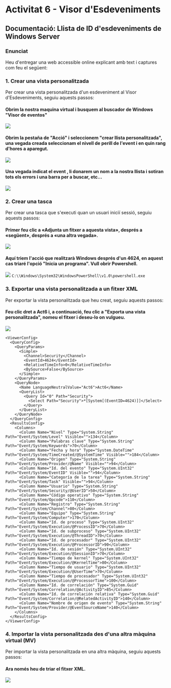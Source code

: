 # Activitat 6 - Visor d'Esdeveniments

## Documentació: Llista de ID d'esdeveniments de Windows Server

### Enunciat
Heu d'entregar una web accessible online explicant amb text i captures com feu el següent:

### 1. Crear una vista personalitzada
Per crear una vista personalitzada d'un esdeveniment al Visor d'Esdeveniments, seguiu aquests passos:

#### Obrim la nostra maquina virtual i busquem al buscador de Windows "Visor de eventos"
![](Capturas/Cap1.png)
#### Obrim la pestaña de "Acció" i seleccionem "crear llista personalitzada", una vegada creada seleccionam el nivell de perill de l'event i en quin rang d'hores a aparegut.
![](Capturas/Cap2.png)
#### Una vegada indicat el event , li donarem un nom a la nostra llista i sotiran tots els errors i una barra per a buscar, etc...
![](Capturas/Cap3.png)
### 2. Crear una tasca
Per crear una tasca que s'executi quan un usuari iniciï sessió, seguiu aquests passos:
#### Primer feu clic a «Adjunta un fitxer a aquesta vista», després a «següent», després a «una altra vegada».
![](Capturas/Cap4.png)
#### Aquí triem l'acció que realitzarà Windows després d'un 4624, en aquest cas triaré l'opció "Inicia un programa". Vull obrir Powershell.
![](Capturas/Cap5.png)
`C:\\Windows\System32\WindowsPowerShell\v1.0\powershell.exe`
### 3. Exportar una vista personalitzada a un fitxer XML
Per exportar la vista personalitzada que heu creat, seguiu aquests passos:
#### Feu clic dret a Act6 i, a continuació, feu clic a "Exporta una vista personalitzada", nomeu el fitxer i deseu-lo on vulgueu.
![](Capturas/Cap6.png)
```
<ViewerConfig>
  <QueryConfig>
    <QueryParams>
      <Simple>
        <Channel>Security</Channel>
        <EventId>4624</EventId>
        <RelativeTimeInfo>0</RelativeTimeInfo>
        <BySource>False</BySource>
      </Simple>
    </QueryParams>
    <QueryNode>
      <Name LanguageNeutralValue="Act6">Act6</Name>
      <QueryList>
        <Query Id="0" Path="Security">
          <Select Path="Security">*[System[(EventID=4624)]]</Select>
        </Query>
      </QueryList>
    </QueryNode>
  </QueryConfig>
  <ResultsConfig>
    <Columns>
      <Column Name="Nivel" Type="System.String" Path="Event/System/Level" Visible="">134</Column>
      <Column Name="Palabras clave" Type="System.String" Path="Event/System/Keywords">70</Column>
      <Column Name="Fecha y hora" Type="System.DateTime" Path="Event/System/TimeCreated/@SystemTime" Visible="">184</Column>
      <Column Name="Origen" Type="System.String" Path="Event/System/Provider/@Name" Visible="">94</Column>
      <Column Name="Id. del evento" Type="System.UInt32" Path="Event/System/EventID" Visible="">94</Column>
      <Column Name="Categoría de la tarea" Type="System.String" Path="Event/System/Task" Visible="">94</Column>
      <Column Name="Usuario" Type="System.String" Path="Event/System/Security/@UserID">50</Column>
      <Column Name="Código operativo" Type="System.String" Path="Event/System/Opcode">110</Column>
      <Column Name="Registro" Type="System.String" Path="Event/System/Channel">80</Column>
      <Column Name="Equipo" Type="System.String" Path="Event/System/Computer">170</Column>
      <Column Name="Id. de proceso" Type="System.UInt32" Path="Event/System/Execution/@ProcessID">70</Column>
      <Column Name="Id. de subproceso" Type="System.UInt32" Path="Event/System/Execution/@ThreadID">70</Column>
      <Column Name="Id. de procesador" Type="System.UInt32" Path="Event/System/Execution/@ProcessorID">90</Column>
      <Column Name="Id. de sesión" Type="System.UInt32" Path="Event/System/Execution/@SessionID">70</Column>
      <Column Name="Tiempo de kernel" Type="System.UInt32" Path="Event/System/Execution/@KernelTime">80</Column>
      <Column Name="Tiempo de usuario" Type="System.UInt32" Path="Event/System/Execution/@UserTime">70</Column>
      <Column Name="Tiempo de procesador" Type="System.UInt32" Path="Event/System/Execution/@ProcessorTime">100</Column>
      <Column Name="Id. de correlación" Type="System.Guid" Path="Event/System/Correlation/@ActivityID">85</Column>
      <Column Name="Id. de correlación relativa" Type="System.Guid" Path="Event/System/Correlation/@RelatedActivityID">140</Column>
      <Column Name="Nombre de origen de evento" Type="System.String" Path="Event/System/Provider/@EventSourceName">140</Column>
    </Columns>
  </ResultsConfig>
</ViewerConfig>

```

### 4. Importar la vista personalitzada des d'una altra màquina virtual (MV)
Per importar la vista personalitzada en una altra màquina, seguiu aquests passos:
#### Ara només heu de triar el fitxer XML.
![](Capturas/Cap7.png)
